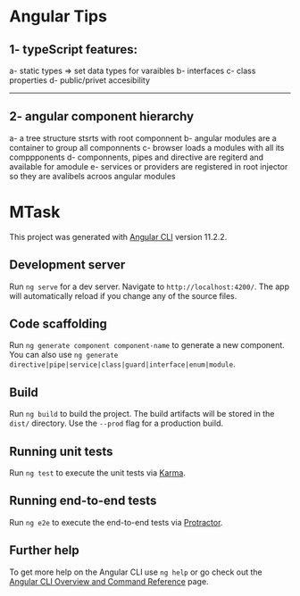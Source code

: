 # Angular Tips
## 1- typeScript features:

  a- static types => set data types for varaibles 
  b- interfaces
  c- class properties
  d- public/privet accesibility


 ---------------------------------------

 ## 2- angular component hierarchy  

   a- a tree structure stsrts with root componnent
   b- angular modules are a container to group all componnents 
   c- browser loads a modules with all its comppponents
   d- componnents, pipes and directive are regiterd and available for amodule
   e- services or providers are registered in root injector so they are avalibels acroos angular modules



# MTask

This project was generated with [Angular CLI](https://github.com/angular/angular-cli) version 11.2.2.

## Development server

Run `ng serve` for a dev server. Navigate to `http://localhost:4200/`. The app will automatically reload if you change any of the source files.

## Code scaffolding

Run `ng generate component component-name` to generate a new component. You can also use `ng generate directive|pipe|service|class|guard|interface|enum|module`.

## Build

Run `ng build` to build the project. The build artifacts will be stored in the `dist/` directory. Use the `--prod` flag for a production build.

## Running unit tests

Run `ng test` to execute the unit tests via [Karma](https://karma-runner.github.io).

## Running end-to-end tests

Run `ng e2e` to execute the end-to-end tests via [Protractor](http://www.protractortest.org/).

## Further help

To get more help on the Angular CLI use `ng help` or go check out the [Angular CLI Overview and Command Reference](https://angular.io/cli) page.

